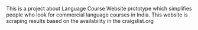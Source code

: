 This is a project about Language Course Website prototype which simplifies people who look for commercial language courses in India. This website is scraping results based on the availability in the craigslist.org 